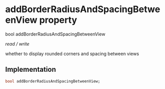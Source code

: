 


# addBorderRadiusAndSpacingBetweenView property







bool addBorderRadiusAndSpacingBetweenView
  
_<span class="feature">read / write</span>_



<p>whether to display rounded corners and spacing between views</p>



## Implementation

```dart
bool addBorderRadiusAndSpacingBetweenView;
```







